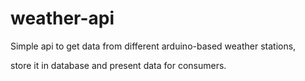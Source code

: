 # weather-api
Simple api to get data from different arduino-based weather stations,

store it in database and present data for consumers.